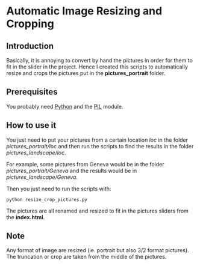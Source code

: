 # Automatic Image Resizing and Cropping

## Introduction

Basically, it is annoying to convert by hand the pictures in order for them to fit in the slider in the project. Hence I created this scripts to automatically resize and crops the pictures put in the **pictures_portrait** folder.

## Prerequisites

You probably need [Python](https://www.python.org/download/) and the [PIL](http://www.pythonware.com/products/pil/) module.

## How to use it

You just need to put your pictures from a certain location *loc* in the folder
*pictures_portrait/loc* and then run the scripts to find the results in the
folder *pictures_landscape/loc*.

For example, some pictures from Geneva would be in the folder *pictures_portrait/Geneva* and the results would be in
*pictures_landscape/Geneva*.

Then you just need to run the scripts with:

```{bash}
python resize_crop_pictures.py
```

The pictures are all renamed and resized to fit in the pictures sliders from the **index.html**.

## Note
Any format of image are resized (ie. portrait but also 3/2 format pictures). The truncation or crop are taken from the middle of the pictures.

